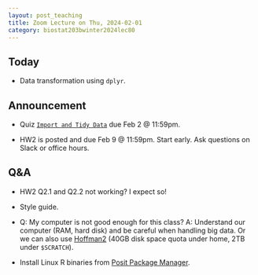 ```yaml
---
layout: post_teaching
title: Zoom Lecture on Thu, 2024-02-01
category: biostat203bwinter2024lec80
---
```


## Today

* Data transformation using `dplyr`.

## Announcement

* Quiz [`Import and Tidy Data`](https://bruinlearn.ucla.edu/courses/176236/quizzes/1005857) due Feb 2 @ 11:59pm.

* HW2 is posted and due Feb 9 @ 11:59pm. Start early. Ask questions on Slack or office hours.

## Q&A

* HW2 Q2.1 and Q2.2 not working? I expect so!

* Style guide.

* Q: My computer is not good enough for this class? A: Understand our computer (RAM, hard disk) and be careful when handling big data. Or we can also use [Hoffman2](https://www.hoffman2.idre.ucla.edu/Using-H2/Software/Software.html#rstudio-server) (40GB disk space quota under home, 2TB under `$SCRATCH`).

* Install Linux R binaries from [Posit Package Manager](https://packagemanager.posit.co/client/#/repos/cran/setup).
